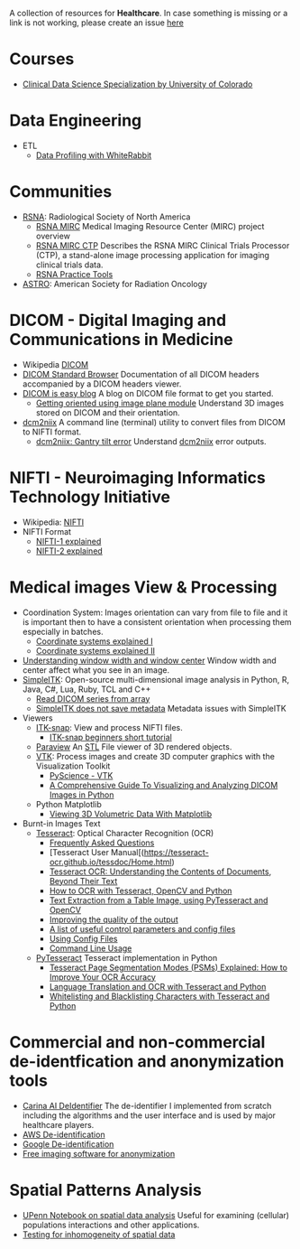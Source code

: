 A collection of resources for **Healthcare**. In case something is missing or a link is not working, please create an issue [here](https://github.com/vpapaioannou/healthcare_resources/issues)

# Courses

- [Clinical Data Science Specialization by University of Colorado](https://www.coursera.org/specializations/clinical-data-science)

# Data Engineering

- ETL
  - [Data Profiling with WhiteRabbit](https://github.com/OHDSI/WhiteRabbit?tab=readme-ov-file)

# Communities

- [RSNA](https://www.rsna.org/): Radiological Society of North America
  - [RSNA MIRC](https://mircwiki.rsna.org/index.php?title=MIRC_Overview_-_CTP_and_TFS) Medical Imaging Resource Center (MIRC) project overview
  - [RSNA MIRC CTP](https://mircwiki.rsna.org/index.php?title=MIRC_CTP) Describes the RSNA MIRC Clinical Trials Processor (CTP), a stand-alone image processing application for imaging
  clinical trials data.
  - [RSNA Practice Tools](https://www.rsna.org/practice-tools)
- [ASTRO](https://www.astro.org/): American Society for Radiation Oncology

# DICOM - Digital Imaging and Communications in Medicine

- Wikipedia [DICOM](https://en.wikipedia.org/wiki/DICOM)
- [DICOM Standard Browser](https://dicom.innolitics.com/ciods/ct-image) Documentation of all DICOM headers accompanied by a DICOM headers viewer.
- [DICOM is easy blog](https://dicomiseasy.blogspot.com/) A blog on DICOM file format to get you started.
  - [Getting oriented using image plane module](https://dicomiseasy.blogspot.com/2013/06/getting-oriented-using-image-plane.html) Understand 3D images stored on DICOM and their orientation.
- [dcm2niix](https://github.com/rordenlab/dcm2niix) A command line (terminal) utility to convert files from DICOM to NIFTI format.
  - [dcm2niix: Gantry tilt error](https://github.com/rordenlab/dcm2niix/issues/232) Understand [dcm2niix](https://github.com/rordenlab/dcm2niix) error outputs.

# NIFTI - Neuroimaging Informatics Technology Initiative

- Wikipedia: [NIFTI](https://en.wikipedia.org/wiki/Neuroimaging_Informatics_Technology_Initiative)
- NIFTI Format
  - [NIFTI-1 explained](https://brainder.org/2012/09/23/the-nifti-file-format/)
  - [NIFTI-2 explained](https://brainder.org/2015/04/03/the-nifti-2-file-format/)

# Medical images View & Processing

- Coordination System: Images orientation can vary from file to file and it is important then to have a consistent orientation when processing them especially in batches.
  - [Coordinate systems explained I](https://www.brainvoyager.com/bv/doc/UsersGuide/CoordsAndTransforms/CoordinateSystems.html)
  - [Coordinate systems explained II](https://www.slicer.org/wiki/Coordinate_systems)
- [Understanding window width and window center](https://towardsdatascience.com/a-matter-of-grayscale-understanding-dicom-windows-1b44344d92bd) Window width and center affect what you
see in an image.
- [SimpleITK](https://simpleitk.org/): Open-source multi-dimensional image analysis in Python, R, Java, C#, Lua, Ruby, TCL and C++
  - [Read DICOM series from array](https://simpleitk.readthedocs.io/en/next/Examples/DicomSeriesFromArray/Documentation.html)
  - [SimpleITK does not save metadata](https://github.com/SimpleITK/SimpleITK/issues/346) Metadata issues with SimpleITK
- Viewers
  - [ITK-snap](http://www.itksnap.org/pmwiki/pmwiki.php): View and process NIFTI files.
    - [ITK-snap beginners short tutorial](http://www.itksnap.org/pmwiki/pmwiki.php%3Fn%3DDocumentation.TutorialSectionNewVersionTwo)
  - [Paraview](www.paraview.org) An [STL](https://en.wikipedia.org/wiki/STL_(file_format)) File viewer of 3D rendered objects.
  - [VTK](https://vtk.org/): Process images and create 3D computer graphics with the Visualization Toolkit
    - [PyScience - VTK](https://pyscience.wordpress.com/)
    - [A Comprehensive Guide To Visualizing and Analyzing DICOM Images in Python](https://hengloose.medium.com/a-comprehensive-starter-guide-to-visualizing-and-analyzing-dicom-images-in-python-7a8430fcb7ed)
  - Python Matplotlib
    - [Viewing 3D Volumetric Data With Matplotlib](https://www.datacamp.com/community/tutorials/matplotlib-3d-volumetric-data)
- Burnt-in Images Text
  - [Tesseract](https://github.com/tesseract-ocr/tesseract): Optical Character Recognition (OCR)
    - [Frequently Asked Questions](https://tesseract-ocr.github.io/tessdoc/tess3/FAQ-Old.html)
    - [Tesseract User Manual[(https://tesseract-ocr.github.io/tessdoc/Home.html)
    - [Tesseract OCR: Understanding the Contents of Documents, Beyond Their Text](https://medium.com/geekculture/tesseract-ocr-understanding-the-contents-of-documents-beyond-their-text-a98704b7c655)
    - [How to OCR with Tesseract, OpenCV and Python](https://nanonets.com/blog/ocr-with-tesseract/)
    - [Text Extraction from a Table Image, using PyTesseract and OpenCV](https://fazlurnu.com/2020/06/23/text-extraction-from-a-table-image-using-pytesseract-and-opencv/)
    - [Improving the quality of the output](https://tesseract-ocr.github.io/tessdoc/ImproveQuality.html)
    - [A list of useful control parameters and config files](https://tesseract-ocr.github.io/tessdoc/tess3/ControlParams.html)
    - [Using Config Files](https://github.com/tesseract-ocr/tesseract/blob/main/doc/tesseract.1.asc#config-files-and-augmenting-with-user-data)
    - [Command Line Usage](https://tesseract-ocr.github.io/tessdoc/Command-Line-Usage.html)
  - [PyTesseract](https://github.com/madmaze/pytesseract) Tesseract implementation in Python
    - [Tesseract Page Segmentation Modes (PSMs) Explained: How to Improve Your OCR Accuracy](https://pyimagesearch.com/2021/11/15/tesseract-page-segmentation-modes-psms-explained-how-to-improve-your-ocr-accuracy/)
    - [Language Translation and OCR with Tesseract and Python](https://pyimagesearch.com/2021/09/20/language-translation-and-ocr-with-tesseract-and-python/)
    - [Whitelisting and Blacklisting Characters with Tesseract and Python](https://pyimagesearch.com/2021/09/06/whitelisting-and-blacklisting-characters-with-tesseract-and-python/)
 
# Commercial and non-commercial de-identfication and anonymization tools

- [Carina AI DeIdentifier](https://www.carinaai.com/) The de-identifier I implemented from scratch including the algorithms and the user interface and is used by major healthcare players.
- [AWS De-identification](https://aws.amazon.com/blogs/machine-learning/de-identify-medical-images-with-the-help-of-amazon-comprehend-medical-and-amazon-rekognition/)
- [Google De-identification](https://cloud.google.com/healthcare/docs/how-tos/dicom-deidentify)
- [Free imaging software for anonymization](https://www.imaios.com/en/resources/blog/top-5-best-dicom-de-identification-tools)

# Spatial Patterns Analysis

- [UPenn Notebook on spatial data analysis](https://www.seas.upenn.edu/~tesmith/NOTEBOOK/index.html) Useful for examining (cellular) populations interactions and other applications.
- [Testing for inhomogeneity of spatial data](https://blog.valdosta.edu/andersonlab/2018/05/03/point-pattern-analysis-visualizing-and-testing-for-inhomogeneity-by-dr-anderson/)
  
